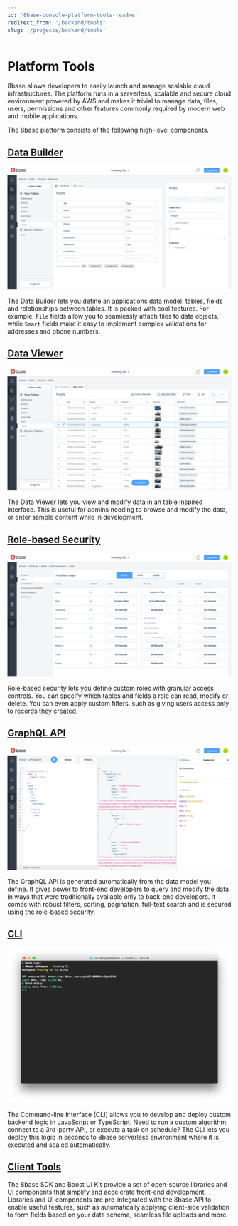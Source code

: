 ```yaml
---
id: '8base-console-platform-tools-readme'
redirect_from: '/backend/tools'
slug: '/projects/backend/tools'
---
```


# Platform Tools

8base allows developers to easily launch and manage scalable cloud infrastructures. The platform runs in a serverless, scalable and secure cloud environment powered by AWS and makes it trivial to manage data, files, users, permissions and other features commonly required by modern web and mobile applications.

The 8base platform consists of the following high-level components.

## [Data Builder](/projects/backend/console/data-builder)

![8Base Data Builder](./_images/44df042-fireshot_capture_004_-_8base_-_app.8base.com.png)

The Data Builder lets you define an applications data model: tables, fields and relationships between tables. It is packed with cool features. For example, `File` fields allow you to seamlessly attach files to data objects, while `Smart` fields make it easy to implement complex validations for addresses and phone numbers.

## [Data Viewer](/projects/backend/console/data-viewer)

![8base Data Viewer](./_images/e47095d-fireshot_capture_008_-_8base_-_app.8base.com.png)

The Data Viewer lets you view and modify data in an table inspired interface. This is useful for admins needing to browse and modify the data, or enter sample content while in development.

## [Role-based Security](/projects/backend/authentication)

![Role-based security manager](./_images/2b505e4-fireshot_capture_010_-_8base_-_app.8base.com.png)

Role-based security lets you define custom roles with granular access controls. You can specify which tables and fields a role can read, modify or delete. You can even apply custom filters, such as giving users access only to records they created.

## [GraphQL API](/projects/backend/graphql-api)

![8base GraphQL Explorer](./_images/51fbda9-fireshot_capture_009_-_8base_-_app.8base.com.png)

The GraphQL API is generated automatically from the data model you define. It gives power to front-end developers to query and modify the data in ways that were traditionally available only to back-end developers. It comes with robust filters, sorting, pagination, full-text search and is secured using the role-based security.

## [CLI](/projects/backend/development-tools/cli)

![8base CLI](./_images/c890144-screenshot_2019-05-12_09.23.51.png)

The Command-line Interface \(CLI\) allows you to develop and deploy custom backend logic in JavaScript or TypeScript. Need to run a custom algorithm, connect to a 3rd-party API, or execute a task on schedule? The CLI lets you deploy this logic in seconds to 8base serverless environment where it is executed and scaled automatically.

## [Client Tools](/projects/backend/development-tools/sdk)

The 8base SDK and Boost UI Kit provide a set of open-source libraries and UI components that simplify and accelerate front-end development. Libraries and UI components are pre-integrated with the 8base API to enable useful features, such as automatically applying client-side validation to form fields based on your data schema, seamless file uploads and more.
